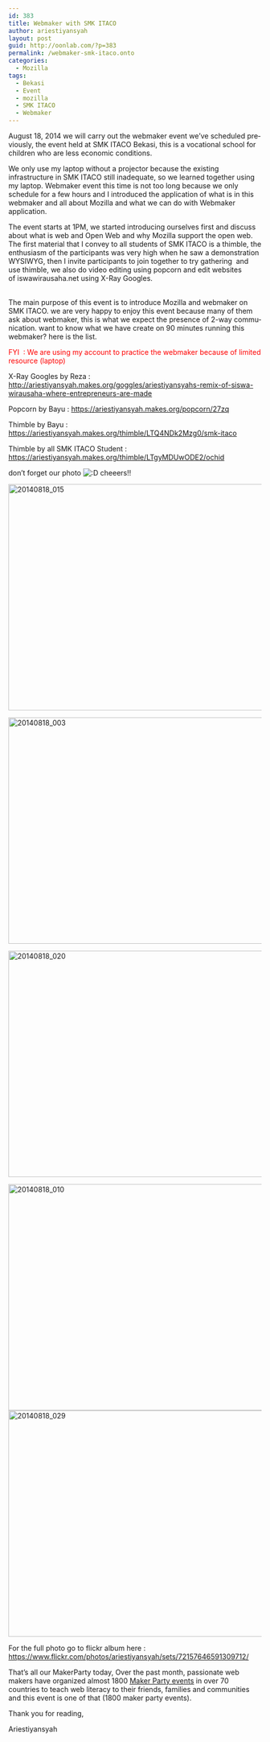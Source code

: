 ```yaml
---
id: 383
title: Webmaker with SMK ITACO
author: ariestiyansyah
layout: post
guid: http://oonlab.com/?p=383
permalink: /webmaker-smk-itaco.onto
categories:
  - Mozilla
tags:
  - Bekasi
  - Event
  - mozilla
  - SMK ITACO
  - Webmaker
---
```

<span id="result_box" lang="en"><span class="hps">August 18, 2014</span> <span class="hps">we</span> <span class="hps">will</span> <span class="hps">carry out the</span> webmaker <span class="hps">event</span> <span class="hps">we&#8217;ve scheduled</span> <span class="hps">previously, the event held at</span> <span class="hps">SMK</span> <span class="hps">ITACO</span> Bekasi, <span class="hps">this</span> <span class="hps">is</span> <span class="hps">a</span> <span class="hps">vocational</span> <span class="hps">school</span> <span class="hps">for children</span> <span class="hps">who</span> <span class="hps">are less</span> <span class="hps">economic</span> <span class="hps">conditions</span>.</span>

<span class="hps">We</span> <span class="hps">only use</span> <span class="hps">my laptop</span> <span class="hps">without</span> <span class="hps">a</span> <span class="hps">projector</span> <span class="hps">because</span> <span class="hps">the existing infrastructure</span> <span class="hps">in</span> <span class="hps">SMK ITACO</span> <span class="hps">still inadequate</span>, <span class="hps">so</span> <span class="hps">we</span> <span class="hps">learned</span> <span class="hps">together</span> <span class="hps">using</span> <span class="hps">my laptop</span>. <span class="hps">W</span><span class="hps">ebmaker</span> <span class="hps">event</span> <span class="hps">this time</span> <span class="hps">is not</span> <span class="hps">too long</span> <span class="hps">because</span> <span class="hps">we</span> <span class="hps">only</span> <span class="hps">schedule</span> <span class="hps">for</span> <span class="hps">a few hours</span> <span class="hps">and</span> <span class="hps">I</span> <span class="hps">introduced the</span> <span class="hps">application of</span> <span class="hps">what is</span> <span class="hps">in</span> <span class="hps">this</span> <span class="hps">webmaker</span> and all about Mozilla and what we can do with Webmaker application.

<span class="hps">The event starts at</span> <span class="hps">1PM</span>, <span class="hps">we</span> <span class="hps">started</span> <span class="hps">introducing ourselves</span> <span class="hps">first</span> <span class="hps">and</span> <span class="hps">discuss</span> <span class="hps">about</span> <span class="hps">what is web and Open Web</span> <span class="hps">and</span> <span class="hps">why</span> <span class="hps">Mozilla</span> <span class="hps">support the open web</span>. <span class="hps">The first material</span> <span class="hps">that</span> <span class="hps">I</span> <span class="hps">convey</span> <span class="hps">to all students</span> <span class="hps">of SMK</span> <span class="hps">ITACO</span> <span class="hps">is</span> <span class="hps">a thimble</span>, <span class="hps">the enthusiasm of</span> <span class="hps">the participants</span> <span class="hps">was very</span> <span class="hps">high</span> <span class="hps">when he saw</span> <span class="hps">a demonstration</span> <span class="hps">WYSIWYG</span>, <span class="hps">then</span> <span class="hps">I</span> <span class="hps">invite</span> <span class="hps">participants</span> <span class="hps">to</span> <span class="hps">join</span> <span class="hps">together</span> <span class="hps">to try</span> <span class="hps">gathering</span>  and use thimble, <span class="hps">we</span> <span class="hps">also</span> <span class="hps">do video editing</span> <span class="hps">using</span> <span class="hps">popcorn</span> <span class="hps">and edit</span> <span class="hps">websites of <span id="result_box" lang="en"><span class="hps">iswawirausaha.net</span></span></span> <span class="hps">using</span> <span class="hps">X</span>-<span class="hps">Ray</span> <span class="hps">Googles</span>.<span id="result_box" lang="en"></span>

<span id="result_box" lang="en"><br /> <span class="hps">The main purpose</span> <span class="hps">of</span> <span class="hps">this event</span> <span class="hps">is to introduce</span> <span class="hps">Mozilla</span> <span class="hps">and</span> <span class="hps">webmaker</span> <span class="hps">on</span> <span class="hps">SMK ITACO</span>. <span class="hps">we</span> <span class="hps">are very</span> <span class="hps">happy to</span> <span class="hps">enjoy</span> <span class="hps">this</span> <span class="hps">event</span> <span class="hps">because</span> <span class="hps">many</span> <span class="hps">of</span> <span class="hps">them</span> <span class="hps">ask</span> <span class="hps">about</span> <span class="hps">webmaker</span>, <span class="hps">this is what</span> <span class="hps">we</span> <span class="hps">expect</span> <span class="hps">the</span> <span class="hps">presence of</span> <span class="hps">2</span>-way <span class="hps">communication. want to know what we have create on 90 minutes running this webmaker? here is the list.<br /> </span></span>

<span style="color: #ff0000;">FYI  : We are using my account to practice the webmaker because of limited resource (laptop)</span>

X-Ray Googles by Reza : <a title="http://ariestiyansyah.makes.org/goggles/ariestiyansyahs-remix-of-siswa-wirausaha-where-entrepreneurs-are-made" href="http://ariestiyansyah.makes.org/goggles/ariestiyansyahs-remix-of-siswa-wirausaha-where-entrepreneurs-are-made" target="_blank">http://ariestiyansyah.makes.org/goggles/ariestiyansyahs-remix-of-siswa-wirausaha-where-entrepreneurs-are-made</a>

Popcorn by Bayu : <a title="https://ariestiyansyah.makes.org/popcorn/27zq" href="https://ariestiyansyah.makes.org/popcorn/27zq" target="_blank">https://ariestiyansyah.makes.org/popcorn/27zq</a>

Thimble by Bayu : <a title="https://ariestiyansyah.makes.org/thimble/LTQ4NDk2Mzg0/smk-itaco" href="https://ariestiyansyah.makes.org/thimble/LTQ4NDk2Mzg0/smk-itaco" target="_blank">https://ariestiyansyah.makes.org/thimble/LTQ4NDk2Mzg0/smk-itaco</a>

Thimble by all SMK ITACO Student : <a title="https://ariestiyansyah.makes.org/thimble/LTgyMDUwODE2/ochid" href="https://ariestiyansyah.makes.org/thimble/LTgyMDUwODE2/ochid" target="_blank">https://ariestiyansyah.makes.org/thimble/LTgyMDUwODE2/ochid</a>

don&#8217;t forget our photo <img src="https://oonlab.com/wp-includes/images/smilies/icon_biggrin.gif" alt=":D" class="wp-smiley" /> cheeers!!

[<img class="aligncenter size-large wp-image-384" src="http://oonlab.com/wp-content/uploads/2014/08/20140818_015-600x450.jpg" alt="20140818_015" width="600" height="450" />][1]

[<img class="aligncenter size-large wp-image-385" src="http://oonlab.com/wp-content/uploads/2014/08/20140818_003-600x450.jpg" alt="20140818_003" width="600" height="450" />][2]

[<img class="aligncenter size-large wp-image-387" src="http://oonlab.com/wp-content/uploads/2014/08/20140818_020-600x450.jpg" alt="20140818_020" width="600" height="450" />][3]

[<img class="aligncenter size-large wp-image-388" src="http://oonlab.com/wp-content/uploads/2014/08/20140818_010-600x450.jpg" alt="20140818_010" width="600" height="450" />][4][<img class="aligncenter size-large wp-image-389" src="http://oonlab.com/wp-content/uploads/2014/08/20140818_029-600x450.jpg" alt="20140818_029" width="600" height="450" />][5]

For the full photo go to flickr album here : <a title="https://www.flickr.com/photos/ariestiyansyah/sets/72157646591309712/" href="https://www.flickr.com/photos/ariestiyansyah/sets/72157646591309712/" target="_blank">https://www.flickr.com/photos/ariestiyansyah/sets/72157646591309712/</a>

That&#8217;s all our MakerParty today, Over the past month, passionate web makers have organized almost 1800 <a title="https://party.webmaker.org/" href="https://sendto.mozilla.org/page/m/29b5e36b/6a8218d3/169a98af/5c37fb0e/1190281996/VEsH/" target="_blank"><span style="text-decoration: underline;">Maker Party events</span></a> in over 70 countries to teach web literacy to their friends, families and communities and this event is one of that (1800 maker party events).

Thank you for reading,

Ariestiyansyah

 [1]: http://oonlab.com/wp-content/uploads/2014/08/20140818_015.jpg
 [2]: http://oonlab.com/wp-content/uploads/2014/08/20140818_003.jpg
 [3]: http://oonlab.com/wp-content/uploads/2014/08/20140818_020.jpg
 [4]: http://oonlab.com/wp-content/uploads/2014/08/20140818_010.jpg
 [5]: http://oonlab.com/wp-content/uploads/2014/08/20140818_029.jpg